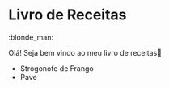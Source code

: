 <h1>Livro de Receitas</h1>

:blonde_man:



Olá! Seja bem vindo ao meu livro de receitas:wave:

- Strogonofe de Frango
- Pave









